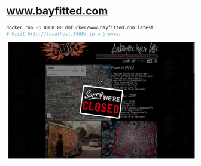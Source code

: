 # www.bayfitted.com

``` sh
docker run -p 8008:80 dmtucker/www.bayfitted.com:latest
# Visit http://localhost:8008/ in a browser.
```

![Screenshot](https://github.com/dmtucker/www.bayfitted.com/raw/master/screenshot.png)
